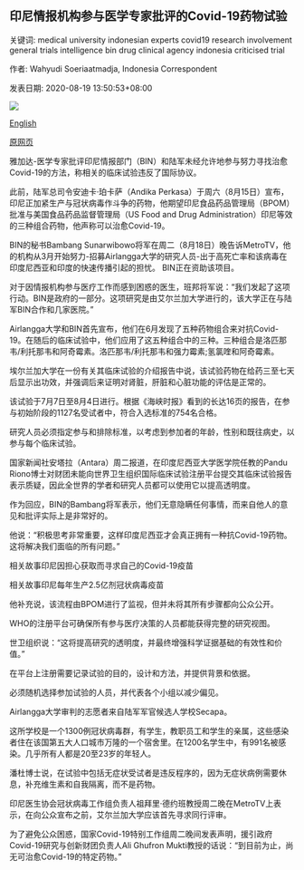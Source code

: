 ## 印尼情报机构参与医学专家批评的Covid-19药物试验

关键词: medical university indonesian experts covid19 research involvement general trials intelligence bin drug clinical agency indonesia criticised trial

作者: Wahyudi Soeriaatmadja, Indonesia Correspondent

发表日期: 2020-08-19 13:50:53+08:00

![](https://www.straitstimes.com/sites/default/files/styles/x_large/public/articles/2020/08/19/eb_indonesian-intelligence.jpg?itok=EdgypEDw)

[English](Indonesian%20intelligence%20agency%20involvement%20in%20Covid-19%20drug%20trials%20criticised%20by%20medical%20experts.md)

[原网页](https://www.straitstimes.com/asia/se-asia/indonesian-intelligence-agency-involvement-in-covid-19-drug-trials-criticised-by)

雅加达-医学专家批评印尼情报部门（BIN）和陆军未经允许地参与努力寻找治愈Covid-19的方法，称相关的临床试验违反了国际协议。

此前，陆军总司令安迪卡·珀卡萨（Andika Perkasa）于周六（8月15日）宣布，印尼正加紧生产与冠状病毒作斗争的药物，他期望印尼食品药品管理局（BPOM）批准与美国食品药品监督管理局（US Food and Drug Administration）印尼等效的三种组合药物，他声称可以治愈Covid-19。

BIN的秘书Bambang Sunarwibowo将军在周二（8月18日）晚告诉MetroTV，他的机构从3月开始努力-招募Airlangga大学的研究人员-出于高死亡率和该病毒在印度尼西亚和印度的快速传播引起的担忧。 BIN正在资助该项目。

对于因情报机构参与医疗工作而感到困惑的医生，班邦将军说：“我们发起了这项行动。BIN是政府的一部分。这项研究是由艾尔兰加大学进行的，该大学正在与陆军BIN合作和几家医院。”

Airlangga大学和BIN首先宣布，他们在6月发现了五种药物组合来对抗Covid-19。在随后的临床试验中，他们应用了这五种组合中的三种。三种组合是洛匹那韦/利托那韦和阿奇霉素。洛匹那韦/利托那韦和强力霉素;氢氯喹和阿奇霉素。

埃尔兰加大学在一份有关其临床试验的介绍报告中说，该试验药物在给药三至七天后显示出功效，并强调后来证明对肾脏，肝脏和心脏功能的评估是正常的。

该试验于7月7日至8月4日进行。根据《海峡时报》看到的长达16页的报告，在参与初始阶段的1127名受试者中，符合入选标准的754名合格。

研究人员必须指定参与和排除标准，以考虑到参加者的年龄，性别和既往病史，以参与每个临床试验。

国家新闻社安塔拉（Antara）周二报道，在印度尼西亚大学医学院任教的Pandu Riono博士对财团未能向世界卫生组织国际临床试验注册平台提交其临床试验报告表示质疑，因此全世界的学者和研究人员都可以使用它以提高透明度。

作为回应，BIN的Bambang将军表示，他们无意隐瞒任何事情，而来自他人的意见和批评实际上是非常好的。

他说：“积极思考非常重要，这样印度尼西亚才会真正拥有一种抗Covid-19药物。这将解决我们面临的所有问题。”

相关故事印尼因担心获取而寻求自己的Covid-19疫苗

相关故事印尼每年生产2.5亿剂冠状病毒疫苗

他补充说，该流程由BPOM进行了监视，但并未将其所有步骤都向公众公开。

WHO的注册平台可确保所有参与医疗决策的人员都能获得完整的研究视图。

世卫组织说：“这将提高研究的透明度，并最终增强科学证据基础的有效性和价值。”

在平台上注册需要记录试验的目的，设计和方法，并提供背景和依据。

必须随机选择参加试验的人员，并代表各个小组以减少偏见。

Airlangga大学审判的志愿者来自陆军军官候选人学校Secapa。

这所学校是一个1300例冠状病毒群，有学生，教职员工和学生的亲属，这些感染者住在该国第五大人口城市万隆的一个宿舍里。在1200名学生中，有991名被感染。几乎所有人都是20至23岁的年轻人。

潘杜博士说，在试验中包括无症状受试者是违反程序的，因为无症状病例需要休息，补充维生素和自我隔离，而不是药物。

印尼医生协会冠状病毒工作组负责人祖拜里·德约班教授周二晚在MetroTV上表示，在向公众宣布之前，艾尔兰加大学应该首先寻求同行评审。

为了避免公众困惑，国家Covid-19特别工作组周二晚间发表声明，援引政府Covid-19研究与创新财团负责人Ali Ghufron Mukti教授的话说：“到目前为止，尚无可治愈Covid-19的特定药物。”
